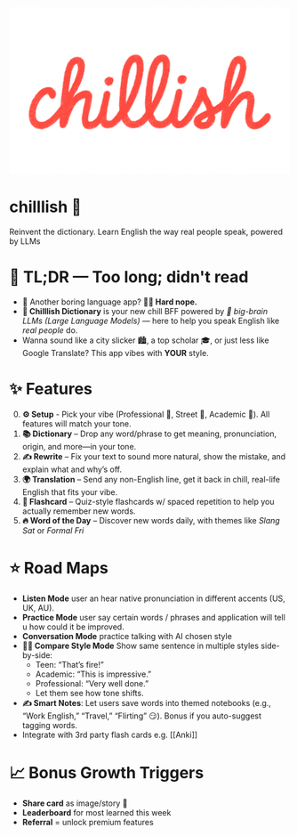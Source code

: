 ![chillish logo - reinvent the dictionary](./docs/chillish-logo.png)

# chilllish 📕
Reinvent the dictionary. Learn English the way real people speak, powered by LLMs

# 🥱 TL;DR — Too long; didn't read
- 🤔 Another boring language app? **🙅‍♂️ Hard nope.**
- **📕 Chilllish Dictionary** is your new chill BFF powered by _🤖 big-brain LLMs (Large Language Models)_ — here to help you speak English like _real people_ do.
- Wanna sound like a city slicker 🏙️, a top scholar 🎓, or just less like Google Translate? This app vibes with **YOUR** style.

# ✨ Features
0. **⚙️ Setup** - Pick your vibe (Professional 💼, Street 🧢, Academic 📖). All features will match your tone.
1. **📚  Dictionary** – Drop any word/phrase to get meaning, pronunciation, origin, and more—in your tone.
2. **✍️ Rewrite** – Fix your text to sound more natural, show the mistake, and explain what and why’s off.
3. **🌍 Translation** – Send any non-English line, get it back in chill, real-life English that fits your vibe.
4.  **🧠 Flashcard** – Quiz-style flashcards w/ spaced repetition to help you actually remember new words.
5. **🔥 Word of the Day** –  Discover new words daily, with themes like _Slang Sat_ or _Formal Fri_

# ⭐ Road Maps
- **Listen Mode** user an hear native pronunciation in different accents (US, UK, AU).
- **Practice Mode** user say certain words / phrases and application will tell u how could it be improved.
- **Conversation Mode** practice talking with AI chosen style
- **👯‍♀️ Compare Style Mode** Show same sentence in multiple styles side-by-side:
  - Teen: “That’s fire!”
  - Academic: “This is impressive.”
  - Professional: “Very well done.”
  - Let them see how tone shifts.
- **✍️ Smart Notes**: Let users save words into themed notebooks (e.g., “Work English,” “Travel,” “Flirting” 😏). Bonus if you auto-suggest tagging words.
- Integrate with 3rd party flash cards e.g. [[Anki]]

# 📈 Bonus Growth Triggers
- **Share card** as image/story 📸
- **Leaderboard** for most learned this week
- **Referral** = unlock premium features
